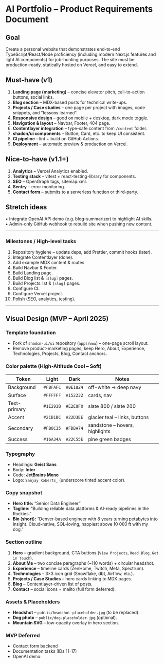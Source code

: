 # AI Portfolio – Product Requirements Document

## Goal

Create a personal website that demonstrates end-to-end TypeScript/React/Node proficiency (including modern Next.js features and light AI components) for job-hunting purposes. The site must be production-ready, statically hosted on Vercel, and easy to extend.

## Must-have (v1)

1. **Landing page (marketing)** – concise elevator pitch, call-to-action buttons, social links.
2. **Blog section** – MDX-based posts for technical write-ups.
3. **Projects / Case studies** – one page per project with images, code snippets, and "lessons learned".
4. **Responsive design** – good on mobile + desktop, dark mode toggle.
5. **Navigation & layout** – Navbar, Footer, 404 page.
6. **Contentlayer integration** – type-safe content from `/content` folder.
7. **shadcn/ui components** – Button, Card, etc. to keep UI consistent.
8. **CI pipeline** – lint + build on GitHub Actions.
9. **Deployment** – automatic preview & production on Vercel.

## Nice-to-have (v1.1+)

1. **Analytics** – Vercel Analytics enabled.
2. **Testing stack** – vitest + react-testing-library for components.
3. **SEO** – OpenGraph tags, sitemap.xml.
4. **Sentry** – error monitoring.
5. **Contact form** – submits to a serverless function or third-party.

## Stretch ideas

• Integrate OpenAI API demo (e.g. blog-summarizer) to highlight AI skills.  
• Admin-only GitHub webhook to rebuild site when pushing new content.

---

### Milestones / High-level tasks

1. Repository hygiene – update deps, add Prettier, commit hooks (later).
2. Integrate Contentlayer (done).
3. Add example MDX content & routes.
4. Build Navbar & Footer.
5. Build Landing page.
6. Build Blog list & `[slug]` pages.
7. Build Projects list & `[slug]` pages.
8. Configure CI.
9. Configure Vercel project.
10. Polish (SEO, analytics, testing).

---

## Visual Design (MVP – April 2025)

### Template foundation
* Fork of `shadcn-ui/ui` repository (`apps/www`) – one-page scroll layout.
* Remove product-marketing pages; keep Hero, About, Experience, Technologies, Projects, Blog, Contact anchors.

### Color palette (High-Altitude Cool – Soft)
| Token | Light | Dark | Notes |
|-------|-------|------|-------|
| Background | `#F8FAFC` | `#0E1824` | off-white → deep navy |
| Surface | `#FFFFFF` | `#152232` | cards, nav |
| Text-primary | `#1E293B` | `#E2E8F0` | slate 800 / slate 200 |
| Accent | `#2CB1BC` | `#22D3EE` | glacier teal – links, buttons |
| Secondary | `#FB8C35` | `#FDBA74` | sandstone – hovers, highlights |
| Success | `#16A34A` | `#22C55E` | pine green badges |

### Typography
* Headings: **Geist Sans**  
* Body: **Inter**  
* Code: **JetBrains Mono**
* Logo: `Sanjay Roberts_` (underscore tinted accent color).

### Copy snapshot
* **Hero title:** “Senior Data Engineer”  
* **Tagline:** “Building reliable data platforms & AI-ready pipelines in the Rockies.”  
* **Bio (short):** “Denver-based engineer with 8 years turning petabytes into insight. Cloud-native, SQL-loving, happiest above 10 000 ft with my dog.”

### Section outline
1. **Hero** – gradient background, CTA buttons (`View Projects`, `Read Blog`, `Get in Touch`).
2. **About Me** – two concise paragraphs (~110 words) + circular headshot.
3. **Experience** – timeline cards (ZenHome, Twitch, Meta, Spectrum).
4. **Technologies** – 3×3 icon grid (Snowflake, dbt, Airflow, etc.).
5. **Projects / Case Studies** – hero cards linking to MDX pages.
6. **Blog** – Contentlayer-driven list of posts.
7. **Contact** – social icons + mailto (full form deferred).

### Assets & Placeholders
* **Headshot** – `public/headshot-placeholder.jpg` (to be replaced).  
* **Dog photo** – `public/dog-placeholder.jpg` (optional).  
* **Mountain SVG** – low-opacity overlay in hero section.

### MVP Deferred
* Contact form backend  
* Documentation tasks (IDs 11-17)  
* OpenAI demo
